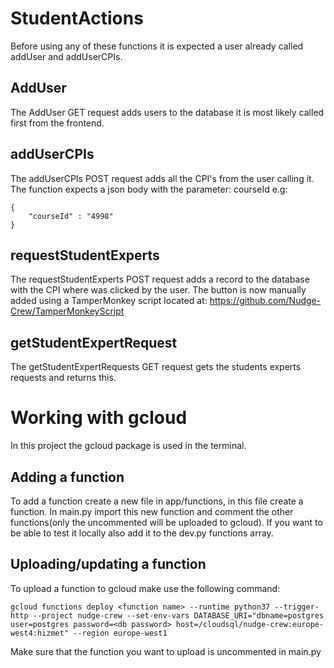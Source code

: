 # StudentActions
Before using any of these functions it is expected a user already called addUser and addUserCPIs.
## AddUser
 The AddUser GET request adds users to the database it is most likely called first from the frontend.

## addUserCPIs
  The addUserCPIs POST request adds all the CPI's from the user calling it. The function expects a json body with the parameter: courseId e.g:
```
{
    "courseId" : "4998"
}
```

## requestStudentExperts

The requestStudentExperts POST request adds a record to the database with the CPI where was clicked by the user. The button is now manually added using a TamperMonkey script located at: https://github.com/Nudge-Crew/TamperMonkeyScript
  
## getStudentExpertRequest

The getStudentExpertRequests GET request gets the students experts requests and returns this.

# Working with gcloud

In this project the gcloud package is used in the terminal.

## Adding a function

To add a function create a new file in app/functions, in this file create a function. In main.py import this new function and comment the other functions(only the uncommented will be uploaded to gcloud). If you want to be able to test it locally also add it to the dev.py functions array. 

## Uploading/updating a function

To upload a function to gcloud make use the following command:
```
gcloud functions deploy <function name> --runtime python37 --trigger-http --project nudge-crew --set-env-vars DATABASE_URI="dbname=postgres user=postgres password=<db password> host=/cloudsql/nudge-crew:europe-west4:hizmet" --region europe-west1

```
Make sure that the function you want to upload is uncommented in main.py
